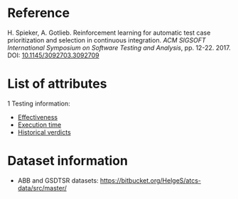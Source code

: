 # Reference

H. Spieker, A. Gotlieb. Reinforcement learning for automatic test case prioritization and selection in continuous integration. *ACM SIGSOFT International Symposium on Software Testing and Analysis*, pp. 12-22. 2017. DOI: [10.1145/3092703.3092709](https://www.doi.org/10.1145/3092703.3092709)

# List of attributes

1 Testing information:
* [Effectiveness](../../attributes/testing/test-case/report/effectiveness.md)
* [Execution time](../../attributes/testing/test-case/execution/execution-time.md)
* [Historical verdicts](../../attributes/testing/test-case/history/historical-verdicts.md)

# Dataset information

* ABB and GSDTSR datasets: https://bitbucket.org/HelgeS/atcs-data/src/master/